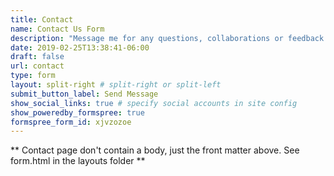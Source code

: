 ```yaml
---
title: Contact
name: Contact Us Form
description: "Message me for any questions, collaborations or feedback."
date: 2019-02-25T13:38:41-06:00
draft: false
url: contact
type: form
layout: split-right # split-right or split-left
submit_button_label: Send Message
show_social_links: true # specify social accounts in site config
show_poweredby_formspree: true
formspree_form_id: xjvzozoe
---
```


** Contact page don't contain a body, just the front matter above.
See form.html in the layouts folder **
